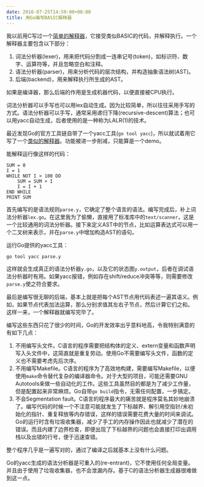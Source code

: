 ```yaml
---
date: 2016-07-25T14:59:00+08:00
title: 用Go编写BASIC解释器
---
```


我以前用C写过一个[简单的解释器](https://github.com/z-rui/interp)，它接受类似BASIC的代码，并解释执行。一个解释器主要包含以下部分：

1. 词法分析器(lexer)，用来把代码分割成一连串记号(token)，如标识符、数字、运算符等，并且忽略空白和注释。
2. 语法分析器(parser)，用来分析代码的层次结构，并构造抽象语法树(AST)。
3. 后端(backend)，用来解释执行所生成的AST。

如果是编译器，那么后端的作用是生成机器代码，以便直接被CPU执行。

词法分析器可以手写也可以用lex自动生成。因为比较简单，所以往往采用手写的方式。语法分析器可以手写，通常采用递归下降(recursive-descent)算法；也可以用yacc自动生成，后者使用的是一种称为LALR(1)的技术。

最近发现Go的官方工具链自带了一个yacc工具(`go tool yacc`)，所以就试着用它写了一个[类似的解释器](https://github.com/z-rui/interp2)。功能被进一步削减，只能算是一个demo。

能解释运行像这样的代码：

```
SUM = 0
I = 1
WHILE NOT I > 100 DO
	SUM = SUM + I
	I = I + 1
END WHILE
PRINT SUM
```

<!--more-->

首先编写的是语法规则`parse.y`，它确定了整个语言的语法。编写完成后，补上词法分析器`lex.go`。在这里我为了偷懒，直接用了标准库中的`text/scanner`，这是一个比较通用的词法分析器。接下来定义AST中的节点，比如运算表达式可以用一个二叉树来表示，并在`parse.y`中增加构造AST的语句。

运行Go提供的yacc工具：

```
go tool yacc parse.y
```

这样就会生成真正的语法分析器`y.go`，以及它的状态图`y.output`，后者在调试语法分析器时有用。如果yacc报错，例如存在shift/reduce冲突等等，则需要修改`parse.y`使之符合要求。

最后是编写很无聊的后端，基本上就是把每个AST节点用代码表述一遍其语义。例如，如果节点代表加法运算，那么分别求值其左右子节点，然后计算它们之和。
这样一来，一个解释器就编写完毕了。

编写这些东西只花了很少的时间，Go的开发效率出乎意料地高，令我特别满意的有如下几点：

1. 不用编写头文件。C语言的程序需要把结构体的定义、extern变量和函数声明写入头文件中，这简直就是重复劳动。使用Go不需要编写头文件，函数的定义也不需要考虑先后次序。
2. 不用编写Makefile。C语言的程序为了高效地构建，需要编写Makefile，以便使用`make`命令替代复杂的编译器命令。对于大型的项目，可能还需要GNU Autotools来做一些自动化的工作。这些工具虽然目的都是为了减少工作量，但是配置起来非常麻烦。Go自带`go build`指令，无需任何配置，一步搞定。
3. 不会Segmentation fault。C语言的程序最大的痛苦就是程序莫名其妙地崩溃了。编写代码的时候一个不注意可能就发生了下标越界、解引用空指针/未初始化的指针、重复释放等内存错误，这样的错误需要花费大量的时间来调试。Go的运行时含有垃圾收集器，减少了手工的内存操作因此也就减少了潜在的错误。而且内建了边界检查，即便出现了下标越界的问题也会直接打印出调用栈以及出错的行号，便于迅速查错。

整个程序几乎是一遍写对的，通过了编译之后就基本上没有什么问题。

Go的yacc生成的语法分析器是可重入的(re-entrant)，它不使用任何全局变量。并且由于使用了垃圾收集器，也不会泄漏内存。基于C的语法分析器生成器很难做到这一点。
